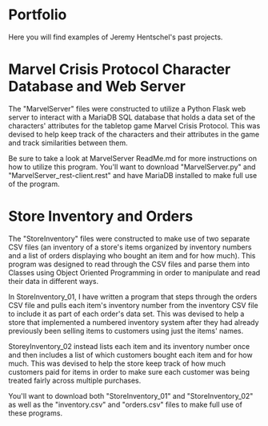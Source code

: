 # Portfolio  
Here you will find examples of Jeremy Hentschel's past projects.  

# Marvel Crisis Protocol Character Database and Web Server 
The "MarvelServer" files were constructed to utilize a Python Flask web server to interact with a MariaDB SQL database that holds a data set of the characters' attributes for the tabletop game Marvel Crisis Protocol.  This was devised to help keep track of the characters and their attributes in the game and track similarities between them.  

Be sure to take a look at MarvelServer ReadMe.md for more instructions on how to utilize this program. 
You'll want to download "MarvelServer.py" and "MarvelServer_rest-client.rest" and have MariaDB installed to make full use of the program. 

# Store Inventory and Orders 
The "StoreInventory" files were constructed to make use of two separate CSV files (an inventory of a store's items organized by inventory numbers and a list of orders displaying who bought an item and for how much). This program was designed to read through the CSV files and parse them into Classes using Object Oriented Programming in order to manipulate and read their data in different ways.  

In StoreInventory_01, I have written a program that steps through the orders CSV file and pulls each item's inventory number from the inventory CSV file to include it as part of each order's data set. This was devised to help a store that implemented a numbered inventory system after they had already previously been selling items to customers using just the items' names.  

StoreyInventory_02 instead lists each item and its inventory number once and then includes a list of which customers bought each item and for how much. This was devised to help the store keep track of how much customers paid for items in order to make sure each customer was being treated fairly across multiple purchases.  

You'll want to download both "StoreInventory_01" and "StoreInventory_02" as well as the "inventory.csv" and "orders.csv" files to make full use of these programs. 
